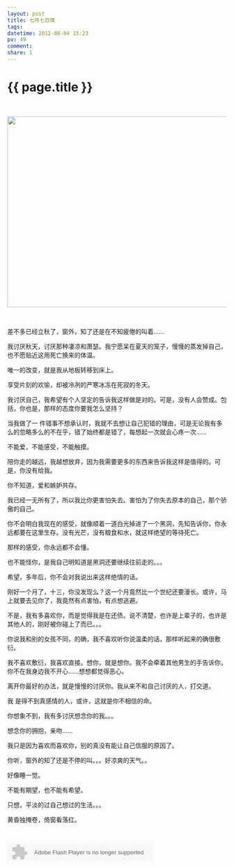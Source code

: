 ```yaml
---
layout: post
title: 七月七日情
tags: 
datetime: 2012-08-04 15:23
pv: 49
comment: 
share: 1
---
```


{{ page.title }}
================

 <p>&nbsp;</p><p><img width="600" height="437" src="/hi/images/503d269759ee3d6d1ff1585343166d224f4ade77.jpg"                                 /></p><p>&nbsp;</p><p><span>差不多已经立秋了，窗外，知了还是在不知疲倦的叫着<span>……</span></span></p><p><span>我讨厌秋天，讨厌那种凄凉和萧瑟。我宁愿呆在夏天的笼子，慢慢的蒸发掉自己，也不愿贴近这用死亡换来的体温。</span></p><p><span>唯一的改变，就是我从地板转移到床上。</span></p><p><span>享受片刻的欢愉，却被冷冽的严寒冰冻在死寂的冬天。</span></p><p><span>我讨厌自己，我希望有个人坚定的告诉我这样做是对的。可是，没有人会赞成。包括，你也是，那样的态度你要我怎么坚持？</span></p><p><span>当我做了一&nbsp;件错事不想承认时，我就不去想让自己犯错的理由，可是无论我有多么的忽略多么的不在乎，错了始终都是错了，每想起一次就会心疼一次<span>……</span></span></p><p><span>不能爱，不能感受，不能触摸。</span></p><p><span>陪你走的越远，我越想放弃，因为我需要更多的东西来告诉我这样是值得的。可是，你没有给我。</span></p><p><span>你不知道，爱和嫉妒共存。</span></p><p><span>我已经一无所有了，所以我比你更害怕失去。害怕为了你失去原本的自己，那个骄傲的自己。</span></p><p><span>你不会明白我现在的感受，就像顺着一道白光掉进了一个黑洞，先知告诉你，你永远都要在这里生存。没有光芒，没有粮食和水，就这样绝望的等待死亡。</span></p><p><span>那样的感受，你永远都不会懂。</span></p><p><span>也不能怪你，是我自己明知道是黑洞还要继续往前走的。。。</span></p><p><span>希望，多年后，你不会对我说出来这样绝情的话。</span></p><p><span>刚好一个月了，十三，你没发现么？这一个月竟然比一个世纪还要漫长。或许，马上就要去见你了，我竟然有点害怕，有点想逃避。</span></p><p><span>不是，我有多喜欢你，而是觉得我是在还债。说不清楚，也许是上辈子的，也许是其他人的，刚好被你碰上了而已。。。</span></p><p><span>你说我和别的女孩不同，的确，我不喜欢听你说温柔的话，那样听起来的确很敷衍。</span></p><p><span>我不喜欢敷衍，我喜欢直接。想你，就是想你。我不会牵着其他男生的手告诉你，你不在我身边我不开心<span>……</span>想想都觉得恶心。</span></p><p><span>离开你最好的办法，就是慢慢的讨厌你。我从来不和自己讨厌的人，打交道。</span></p><p><span>我&nbsp;是得不到真感情的人，或许，这就是你不相信的命。</span></p><p><span>你想象不到，我有多讨厌想念你的我。。。</span></p><p><span>想念你的拥抱，亲吻<span>……</span></span></p><p><span>我只是因为喜欢而喜欢你，别的真没有能让自己信服的原因了。</span></p><p><span>你听，窗外的知了还是不停的叫。。。好凉爽的天气。。</span></p><p><span>好像睡一觉。</span></p><p><span>不能有期望，也不能有希望。</span></p><p><span>只想，平淡的过自己想过的生活。。。</span></p><p><span>黄昏独掩卷，倚窗看落红。</span></p><p><span><br /></span></p><p><span><embed height="40" border="0" width="335" flashvars="id=13556491&autoPlay=true&replay=true" alt="" src="http://ting.baidu.com/widget/space/flash/SpaceMP3Player.swf" wmode="transparent" type="application/x-shockwave-flash" name="plugin" /><br /><br /></span></p> 

